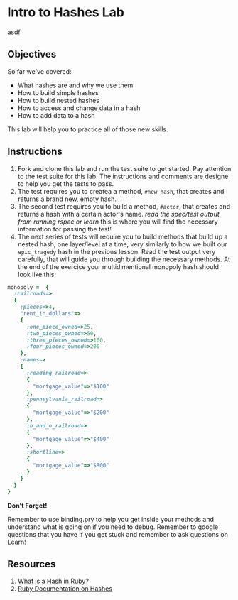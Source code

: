 # Intro to Hashes Lab
asdf
## Objectives

So far we've covered: 

* What hashes are and why we use them
* How to build simple hashes
* How to build nested hashes
* How to access and change data in a hash
* How to add data to a hash

This lab will help you to practice all of those new skills. 

## Instructions

1. Fork and clone this lab and run the test suite to get started. Pay attention to the test suite for this lab. The instructions and comments are designe to help you get the tests to pass. 
2. The test requires you to createa a method, `#new_hash`, that creates and returns a brand new, empty hash. 
3. The second test requires you to build a method, `#actor`, that creates and returns a hash with a certain actor's name. *read the spec/test output from running rspec or learn* this is where you will find the necessary information for passing the test!
4. The next series of tests will require you to build methods that build up a nested hash, one layer/level at a time, very similarly to how we built our `epic_tragedy` hash in the previous lesson. Read the test output very carefully, that will guide you through building the necessary methods. At the end of the exercice your multidimentional monopoly hash should look like this:

```ruby
monopoly =  {
  :railroads=>
  {
    :pieces=>4,
    "rent_in_dollars"=>
    {
      :one_piece_owned=>25,
      :two_pieces_owned=>50,
      :three_pieces_owned=>100,
      :four_pieces_owned=>200
    },
    :names=>
    {
      :reading_railroad=>
      {
        "mortgage_value"=>"$100"
      },
      :pennsylvania_railroad=>
      {
        "mortgage_value"=>"$200"
      },
      :b_and_o_railroad=>
      {
        "mortgage_value"=>"$400"
      },
      :shortline=>
      {
        "mortgage_value"=>"$800"
      }
    }
  }
}
```

**Don't Forget!** 

Remember to use binding.pry to help you get inside your methods and understand what is going on if you need to debug. Remember to google questions that you have if you get stuck and remember to ask questions on Learn!

## Resources
1. [What is a Hash in Ruby?](http://ruby.about.com/od/rubyfeatures/a/hashes.htm)
2. [Ruby Documentation on Hashes](http://ruby-doc.org/core-2.1.3/Hash.html)
